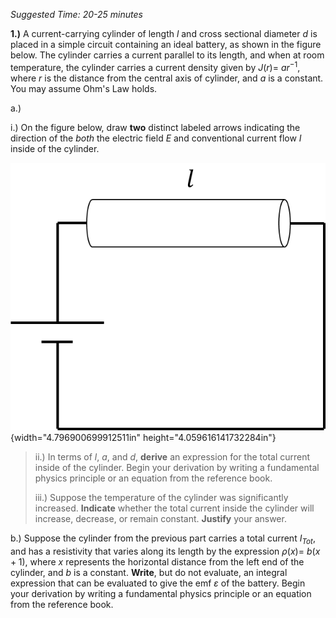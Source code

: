*Suggested Time: 20-25 minutes*

**1.)** A current-carrying cylinder of length $l$ and cross sectional
diameter $d$ is placed in a simple circuit containing an ideal battery,
as shown in the figure below. The cylinder carries a current parallel to
its length, and when at room temperature, the cylinder carries a current
density given by $J(r) = \ ar^{- 1}$, where $r$ is the distance from the
central axis of cylinder, and $a$ is a constant. You may assume Ohm's
Law holds.

a.)

i.) On the figure below, draw **two** distinct labeled arrows indicating
the direction of the *both* the electric field $E$ and conventional
current flow $I$ inside of the cylinder.

![](media/image1.png){width="4.796900699912511in"
height="4.059616141732284in"}

> ii.) In terms of $l$, $a$, and $d$, **derive** an expression for the
> total current inside of the cylinder. Begin your derivation by writing
> a fundamental physics principle or an equation from the reference
> book.
>
> iii.) Suppose the temperature of the cylinder was significantly
> increased. **Indicate** whether the total current inside the cylinder
> will increase, decrease, or remain constant. **Justify** your answer.

b.) Suppose the cylinder from the previous part carries a total current
$I_{Tot}$, and has a resistivity that varies along its length by the
expression $\rho$$(x) = \ b(x + 1)$, where $x$ represents the horizontal
distance from the left end of the cylinder, and $b$ is a constant.
**Write**, but do not evaluate, an integral expression that can be
evaluated to give the emf $\varepsilon$ of the battery. Begin your
derivation by writing a fundamental physics principle or an equation
from the reference book.
